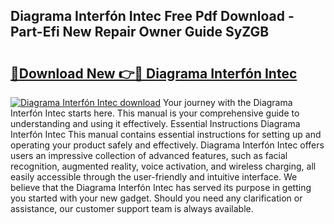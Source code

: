 ## Diagrama Interfón Intec Free Pdf Download - Part-Efi New Repair Owner Guide SyZGB

# <h2><a href="http://dfmqzd.blite.top/?on=Diagrama+Interf%c3%b3n+Intec">🔗Download New 👉🔴 Diagrama Interfón Intec</a></h2>

[![Diagrama Interfón Intec download](https://i.imgur.com/lujVjoI.png)](http://dfmqzd.blite.top/?on=Diagrama+Interf%c3%b3n+Intec)
Your journey with the Diagrama Interfón Intec starts here. This manual is your comprehensive guide to understanding and using it effectively. Essential Instructions Diagrama Interfón Intec This manual contains essential instructions for setting up and operating your product safely and effectively. Diagrama Interfón Intec offers users an impressive collection of advanced features, such as facial recognition, augmented reality, voice activation, and wireless charging, all easily accessible through the user-friendly and intuitive interface. We believe that the Diagrama Interfón Intec has served its purpose in getting you started with your new gadget. Should you need any clarification or assistance, our customer support team is always available.
